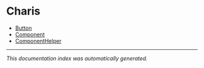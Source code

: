 # Charis
- [Button](Button.md)
- [Component](Component.md)
- [ComponentHelper](ComponentHelper.md)

---

*This documentation index was automatically generated.*

